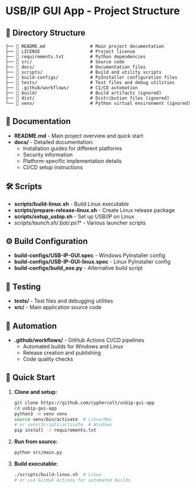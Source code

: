# USB/IP GUI App - Project Structure

## 📁 Directory Structure

```
├── 📄 README.md                 # Main project documentation
├── 📄 LICENSE                   # Project license
├── 📄 requirements.txt          # Python dependencies
├── 📁 src/                      # Source code
├── 📁 docs/                     # Documentation files
├── 📁 scripts/                  # Build and utility scripts
├── 📁 build-configs/            # PyInstaller configuration files
├── 📁 tests/                    # Test files and debug utilities
├── 📁 .github/workflows/        # CI/CD automation
├── 📁 build/                    # Build artifacts (ignored)
├── 📁 dist/                     # Distribution files (ignored)
└── 📁 venv/                     # Python virtual environment (ignored)
```

## 📖 Documentation

- **README.md** - Main project overview and quick start
- **docs/** - Detailed documentation:
  - Installation guides for different platforms
  - Security information
  - Platform-specific implementation details
  - CI/CD setup instructions

## 🛠️ Scripts

- **scripts/build-linux.sh** - Build Linux executable
- **scripts/prepare-release-linux.sh** - Create Linux release package
- **scripts/setup_usbip.sh** - Set up USB/IP on Linux
- **scripts/launch*.sh/.bat/.ps1** - Various launcher scripts

## ⚙️ Build Configuration

- **build-configs/USB-IP-GUI.spec** - Windows PyInstaller config
- **build-configs/USB-IP-GUI-linux.spec** - Linux PyInstaller config
- **build-configs/build_exe.py** - Alternative build script

## 🧪 Testing

- **tests/** - Test files and debugging utilities
- **src/** - Main application source code

## 🤖 Automation

- **.github/workflows/** - GitHub Actions CI/CD pipelines
  - Automated builds for Windows and Linux
  - Release creation and publishing
  - Code quality checks

## 🚀 Quick Start

1. **Clone and setup:**
   ```bash
   git clone https://github.com/cyphercolt/usbip-gui-app
   cd usbip-gui-app
   python3 -m venv venv
   source venv/bin/activate  # Linux/Mac
   # or venv\Scripts\activate  # Windows
   pip install -r requirements.txt
   ```

2. **Run from source:**
   ```bash
   python src/main.py
   ```

3. **Build executable:**
   ```bash
   ./scripts/build-linux.sh  # Linux
   # or use GitHub Actions for automated builds
   ```
